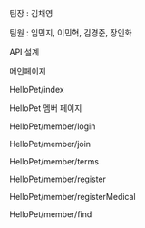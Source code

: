 팀장 : 김채영

팀원 : 임민지, 이민혁, 김경준, 장인화

API 설계

메인페이지

HelloPet/index

HelloPet 멤버 페이지

HelloPet/member/login

HelloPet/member/join

HelloPet/member/terms

HelloPet/member/register

HelloPet/member/registerMedical

HelloPet/member/find

